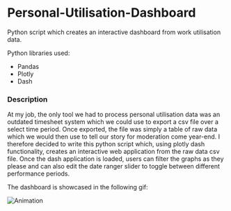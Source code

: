 # Personal-Utilisation-Dashboard
Python script which creates an interactive dashboard from work utilisation data.

Python libraries used:
- Pandas
- Plotly
- Dash

### Description

At my job, the only tool we had to process personal utilisation data was an outdated timesheet system which we could use to export a csv file over a select time period. Once exported, the file was simply a table of raw data which we would then use to tell our story for moderation come year-end. I therefore decided to write this python script which, using plotly dash functionality, creates an interactive web application from the raw data csv file. Once the dash application is loaded, users can filter the graphs as they please and can also edit the date ranger slider to toggle between different performance periods. 

The dashboard is showcased in the following gif:


![Animation](https://user-images.githubusercontent.com/92688098/137644770-5ca4d8ce-f05b-4e5e-820a-220807c9be23.gif)
